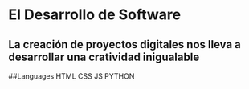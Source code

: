 # El Desarrollo de Software
## La creación de proyectos digitales nos lleva a desarrollar una cratividad inigualable
##Languages
HTML
CSS
JS
PYTHON
